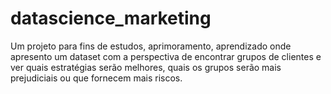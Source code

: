 # datascience_marketing
Um projeto para fins de estudos, aprimoramento, aprendizado onde apresento um dataset com a perspectiva de encontrar grupos de clientes e ver quais estratégias serão melhores, quais os grupos serão mais prejudiciais ou que fornecem mais riscos.
